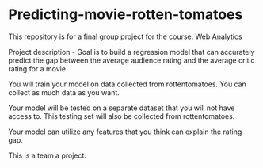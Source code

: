 # Predicting-movie-rotten-tomatoes

This repository is for a final group project for the course: Web Analytics


Project description -  Goal is to build a regression model that can accurately predict the gap between the average audience rating and the average critic rating for a movie.

You will train your model on data collected from rottentomatoes. You can collect as much data as you want.

Your model will be tested on a separate dataset that you will not have access to. This testing set will also be collected from rottentomatoes.

Your model can utilize any features that you think can explain the rating gap.

This is a team a project.

